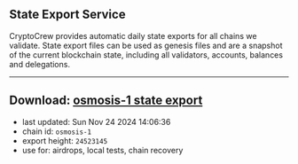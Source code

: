 ## State Export Service
CryptoCrew provides automatic daily state exports for all chains we validate. State export files can be used as genesis files and are a snapshot of the current blockchain state, including all validators, accounts, balances and delegations.

---
**Download: [osmosis-1 state export](https://dl-eu2.ccvalidators.com/SERVICE/osmosis/osmosis-1_export_24523145.json)**
---

- last updated: Sun Nov 24 2024 14:06:36
- chain id: `osmosis-1`
- export height: `24523145`
- use for: airdrops, local tests, chain recovery
